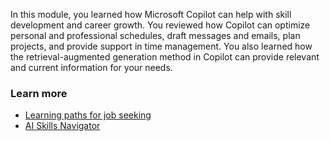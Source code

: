 In this module, you learned how Microsoft Copilot can help with skill development and career growth. You reviewed how Copilot can optimize personal and professional schedules, draft messages and emails, plan projects, and provide support in time management. You also learned how the retrieval-augmented generation method in Copilot can provide relevant and current information for your needs.

### Learn more

- [Learning paths for job seeking](https://aka.ms/MyLearningPath)
- [AI Skills Navigator](https://aka.ms/ai-skills)